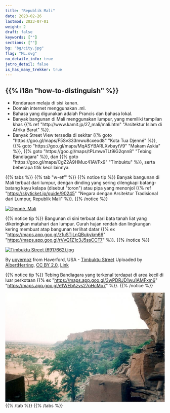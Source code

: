 ```yaml
---
title: "Republik Mali"
date: 2023-02-26
lastmod: 2023-07-01
weight: 2
draft: false
keywords: [""]
sections: [""]
bg: "bg/city.jpg"
flag: "ML.svg"
no_detaile_info: true
jetro_detail: false
is_has_many_trekker: true
---
```


<div class="main-desciption country-description">
    <h2 class="section-title">{{% i18n "how-to-distinguish" %}}</h2>
    <ul class="rule-list">
        <li>Kendaraan melaju di sisi <span class="quiz">kanan</span>.</li>
        <li>Domain internet menggunakan <span class="quiz">.ml</span>.</li>
        <li>Bahasa yang digunakan adalah <span class="quiz">Prancis</span> dan bahasa lokal.</li>
        <li>Banyak bangunan di Mali menggunakan <span class="quiz">lumpur</span>, yang memiliki tampilan khas {{% ref "http://www.kamit.jp/27_mali/mali.htm" "Arsitektur Islam di Afrika Barat" %}}.</li>
        <li>Banyak Street View tersedia di sekitar {{% goto "https://goo.gl/maps/F5Sv333mwu8cxeod8" "Kota Tua Djenné" %}}, {{% goto "https://goo.gl/maps/MqASYBARLXvbaytV9" "Makam Askia" %}}, {{% goto "https://goo.gl/maps/tPLmweTLt9iG2qnn8" "Tebing Bandiagara" %}}, dan {{% goto "https://goo.gl/maps/CgZ2A9HMuc41AVFx9" "Timbuktu" %}}, serta beberapa titik kecil lainnya.</li>
    </ul>
</div>

{{% tabs %}}
{{% tab "w-etf" %}}
{{% notice tip %}}
Banyak bangunan di Mali terbuat dari <span class="quiz">lumpur</span>, dengan dinding yang sering dilengkapi batang-batang kayu kelapa (disebut "toron") atau pipa yang menonjol {{% ref "https://skyticket.jp/guide/90245" "Negara dengan Arsitektur Tradisional dari Lumpur, Republik Mali" %}}.
{{% /notice %}}

<div class="googlemap-if">
<a data-flickr-embed="true" href="https://www.flickr.com/photos/hypostylin/3159048225/in/photolist-5P9WYH-4RiNmt-8eVDUa-pxypWB-bvcM7W-cza2U-bJi4gP-aY6Nat-dNmHa-7jRuWJ-dNmjR-9Vc7Rs-5NHAEp-49jxCE-5Pc25B-5NRXfM-5PnAkm-hnxsBq-4jWPGz-7jG2G4-4k1SNo-4aBo9i-556phb-bM1tpi-t2jt3-4jXy5u-2iDR5AB-fLKLk-9iQKU-ab6NVn-4jv7eR-3jDTXp-bdQaMv-9eDKxy-4mFNqX-i9UcV-87auFa-6byWcZ-87auxT-5P6tpg-7uptap-iaqkd-7fabbk-7htqkM-mKxQL-bcAiwi-dNmZZ-5NHAE6-xMfQCs-wRekbt" title="Djenné, Mali"><img src="https://live.staticflickr.com/3132/3159048225_be7b2477ee_z.jpg" width="640" height="480" alt="Djenné, Mali"/></a><script async src="//embedr.flickr.com/assets/client-code.js" charset="utf-8"></script>
</div>

{{% notice tip %}}
Bangunan di sini terbuat dari bata tanah liat yang dikeringkan matahari dan lumpur. Curah hujan rendah dan lingkungan kering membuat atap bangunan terlihat datar {{% ex "https://maps.app.goo.gl/z1uSTjLnQBukykm66" "https://maps.app.goo.gl/rVvQ1Z1c3J5ssCCT7" %}}.
{{% /notice %}}

<div class="googlemap-if no-margin">
<p><a href="https://commons.wikimedia.org/wiki/File:Timbuktu_Street_(6917662).jpg#/media/File:Timbuktu_Street_(6917662).jpg"><img src="https://upload.wikimedia.org/wikipedia/commons/6/6b/Timbuktu_Street_%286917662%29.jpg" alt="Timbuktu Street (6917662).jpg" height="419" width="640"></a></p><p>By <a rel="nofollow" class="external text" href="https://www.flickr.com/people/48600082269@N01">upyernoz</a> from Haverford, USA - <a rel="nofollow" class="external text" href="https://www.flickr.com/photos/upyernoz/6917662/">Timbuktu Street</a>
Uploaded by <a href="//commons.wikimedia.org/wiki/User:AlbertHerring" class="mw-redirect" title="User:AlbertHerring">AlbertHerring</a>, <a href="https://creativecommons.org/licenses/by/2.0" title="Creative Commons Attribution 2.0">CC BY 2.0</a>, <a href="https://commons.wikimedia.org/w/index.php?curid=29240121">Link</a></p>
</div>

{{% notice tip %}}
Tebing Bandiagara yang terkenal terdapat di area kecil di luar perkotaan {{% ex "https://maps.app.goo.gl/3wPDRJD1wu1AMFxm6" "https://maps.app.goo.gl/e1WEbAzvs27pHcMo7" %}}.
{{% /notice %}}

<div class="googlemap-if unclickable">
<img src="./falaise_de_bandiagara2.jpg" width="550px">
</div>
{{% /tab %}}
{{% /tabs %}}
